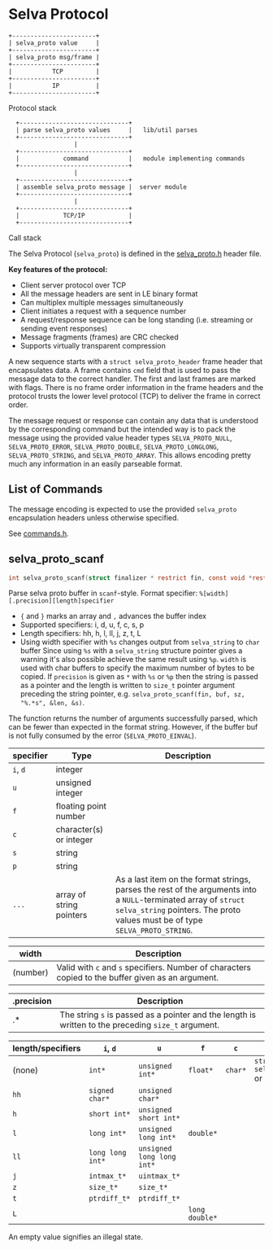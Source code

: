 <!--
Copyright (c) 2022-2023 SAULX

SPDX-License-Identifier: MIT
-->

Selva Protocol
==============


```
+-----------------------+
| selva_proto value     |
+-----------------------+
| selva_proto msg/frame |
+-----------------------+
|           TCP         |
+-----------------------+
|           IP          |
+-----------------------+
```
Protocol stack


```
  +------------------------------+
  | parse selva_proto values     |   lib/util parses
  +------------------------------+
                  |
  +------------------------------+
  |            command           |   module implementing commands
  +------------------------------+
                  |
  +------------------------------+
  | assemble selva_proto message |  server module
  +------------------------------+
                  |
  +------------------------------+
  |            TCP/IP            |
  +------------------------------+
```
Call stack


The Selva Protocol (`selva_proto`) is defined in the
[selva\_proto.h](../include/selva_proto.h) header file.

**Key features of the protocol:**

- Client server protocol over TCP
- All the message headers are sent in LE binary format
- Can multiplex multiple messages simultaneously
- Client initiates a request with a sequence number
- A request/response sequence can be long standing (i.e. streaming or sending event responses)
- Message fragments (frames) are CRC checked
- Supports virtually transparent compression

A new sequence starts with a `struct selva_proto_header` frame header that
encapsulates data. A frame contains `cmd` field that is used to pass the
message data to the correct handler. The first and last frames are marked with
flags. There is no frame order information in the frame headers and the protocol
trusts the lower level protocol (TCP) to deliver the frame in correct order.

The message request or response can contain any data that is understood by the
corresponding command but the intended way is to pack the message using the
provided value header types `SELVA_PROTO_NULL`, `SELVA_PROTO_ERROR`,
`SELVA_PROTO_DOUBLE`, `SELVA_PROTO_LONGLONG`, `SELVA_PROTO_STRING`, and
`SELVA_PROTO_ARRAY`. This allows encoding pretty much any information in an
easily parseable format.

List of Commands
----------------

The message encoding is expected to use the provided `selva_proto` encapsulation
headers unless otherwise specified.

See [commands.h](../commands.h).

selva\_proto\_scanf
-------------------

```c
int selva_proto_scanf(struct finalizer * restrict fin, const void *restrict buf, size_t szbuf, const char * restrict fmt, ...);
```

Parse selva proto buffer in `scanf`-style.
Format specifier: `%[width][.precision][length]specifier`
- `{` and `}` marks an array and `,` advances the buffer index
- Supported specifiers: i, d, u, f, c, s, p
- Length specifiers: hh, h, l, ll, j, z, t, L
- Using width specifier with `%s` changes output from `selva_string` to `char` buffer
Since using `%s` with a `selva_string` structure pointer gives a warning it's
also possible achieve the same result using `%p`.
`width` is used with char buffers to specify the maximum number of bytes to
be copied.
If `precision` is given as `*` with `%s` or `%p` then the string is passed as
a pointer and the length is written to `size_t` pointer argument preceding the
string pointer, e.g. `selva_proto_scanf(fin, buf, sz, "%.*s", &len, &s)`.

The function returns the number of arguments successfully parsed, which can
be fewer than expected in the format string. However, if the buffer buf is
not fully consumed by the error (`SELVA_PROTO_EINVAL`).

| specifier | Type                      | Description |
|-----------|---------------------------|-------------|
| `i`, `d`  | integer                   |             |
| `u`       | unsigned integer          |             |
| `f`       | floating point number     |             |
| `c`       | character(s) or integer   |             |
| `s`       | string                    |             |
| `p`       | string                    |             |
| `...`     | array of string pointers  | As a last item on the format strings, parses the rest of the arguments into a `NULL`-terminated array of `struct selva_string` pointers. The proto values must be of type `SELVA_PROTO_STRING`. |

| width         | Description |
|---------------|-------------|
| (number)      | Valid with `c` and `s` specifiers. Number of characters copied to the buffer given as an argument. |

| .precision    | Description |
|---------------|-------------|
| .*            | The string `s` is passed as a pointer and the length is written to the preceding `size_t` argument. |

| **length/specifiers** | `i`, `d`          | `u`                       | `f`               | `c`       | `s`, `p`                              |
|-----------------------|-------------------|---------------------------|-------------------|-----------|---------------------------------------|
| (none)                | `int*`            | `unsigned int*`           | `float*`          | `char*`   | `struct selva_string**` or `char*`    |
| `hh`                  | `signed char*`    | `unsigned char*`          |                   |           |                                       |
| `h`                   | `short int*`      | `unsigned short int*`     |                   |           |                                       |
| `l`                   | `long int*`       | `unsigned long int*`      | `double*`         |           |                                       |
| `ll`                  | `long long int*`  | `unsigned long long int*` |                   |           |                                       |
| `j`                   | `intmax_t*`       | `uintmax_t*`              |                   |           |                                       |
| `z`                   | `size_t*`         | `size_t*`                 |                   |           |                                       |
| `t`                   | `ptrdiff_t*`      | `ptrdiff_t*`              |                   |           |                                       |
| `L`                   |                   |                           | `long double*`    |           |                                       |

An empty value signifies an illegal state.
